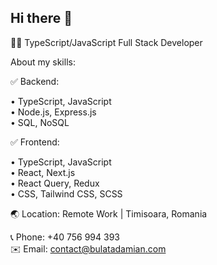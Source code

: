 ## Hi there 👋

👨‍💻 TypeScript/JavaScript Full Stack Developer

About my skills:

✅ Backend:

• TypeScript, JavaScript                                                                                                                                                                                                                                                      
• Node.js, Express.js                                                                                                                                                                                                                                                      
• SQL, NoSQL                                                                                                                                                                                                                                                      

✅ Frontend:

• TypeScript, JavaScript                                                                                                                                                                                                                                                      
• React, Next.js                                                                                                                                                                                                                                                      
• React Query, Redux                                                                                                                                                                                                                                                      
• CSS, Tailwind CSS, SCSS                                                                                                                                                                                                                                                      

🌏 Location: Remote Work | Timisoara, Romania 

📞 Phone: +40 756 994 393                                                                                                                                                                                                                                                      
✉️ Email: contact@bulatadamian.com

